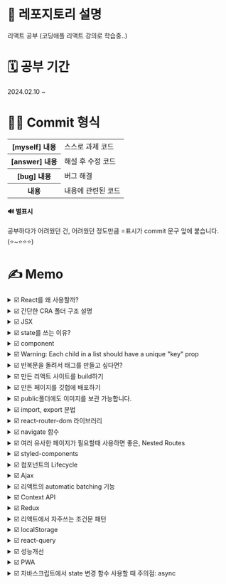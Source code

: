 # 📢 레포지토리 설명
리액트 공부 (코딩애플 리액트 강의로 학습중..)

# 🗓️ 공부 기간
2024.02.10 ~<br/>

# 👩‍💻 Commit 형식
<table>
  <tr>
    <th>[myself] 내용</th>
    <td>스스로 과제 코드</td>
  </tr>
  <tr>
    <th>[answer] 내용</th>
    <td>해설 후 수정 코드</td>
  </tr>
  <tr>
    <th>[bug] 내용</th>
    <td>버그 해결</td>
  </tr>
  <tr>
    <th>내용</th>
    <td>내용에 관련된 코드</td>
  </tr>
</table>

#### 🔊 별표시 
공부하다가 어려웠던 건, 어려웠던 정도만큼 ⭐표시가 commit 문구 앞에 붙습니다. (⭐~⭐⭐⭐)

# ✍️ Memo
<details>
<summary>☑️ React를 왜 사용할까?</summary><br/>
React를 사용하지 않고, 단순히 JS만으로도 SPA를 만들 수 있지만, 그렇게 하면 코드가 길고 복잡해집니다.<br/>
- React를 사용하면 html 재사용 굳<br/>
- React를 알면, 같은 문법으로 React Native를 사용해서 모바일 앱을 만들 수 있음<br/>
</details>

<details>
<summary>☑️ 간단한 CRA 폴더 구조 설명</summary><br/>
<table>
<tr>
  <th>node_modules</th>
  <td>
    모든 라이브러리의 소스코드를 모아놓은 폴더
  </td>
</tr>
  <tr>
  <th>public</th>
  <td>static 파일을 모아놓는 곳, html파일이나 이미지 파일등을 잠깐 모아놓고 싶을때</td>
</tr>
<tr>
  <th>src</th>
  <td>
    여러분들이 코드를 짜는 곳임(소스코드 보관함)<br/><br/>
    ✔️ App.js : 메인 페이지<br/>
    ● 웹페이지는 html파일들로 이루어져있는데, 지금 App.js를 보면 js파일안에 html코드를 짰는데도, 브라우저에서 잘 띄워주는 이유?<br/>
    src/index.js라는 파일이 app.js에 있던 html들을 public/index.html에 집어넣어줍니다.
  </td>
</tr>
<tr>
  <th>package.json</th>
  <td>
    프로젝트 정보들이 쭉 들어가있음(평소에 건들일이 거의 없음)
  </td>
</tr>
</table>
</details>

<details>
<summary>☑️ JSX</summary><br/>
JSX란, 자바스크립트안에서 HTML을 쉽게 작성할 수 있게 도와주는 자바스크립트에서 쓸 수 있는 언어입니다. 이걸 쓰는 이유는 원래 React에서 div태그 하나만 만들려고 해도, React.createElement('div', null, 'Hello World')이렇게 코드를 짜야합니다. 근데 이렇게 하나하나 태그를 만들면 너무 힘들잖아요...그래서 친절한 사람들이 JSX같은걸 써서 좀 쉽게 태그를 만들 수 있게 해준겁니다.<br/>
참고로, JSX안에서는 class라고 쓰면 안되고, className이라고 써야합니다..!
</details>

<details>
<summary>☑️ state를 쓰는 이유?</summary><br/>
왜 일반변수가 아니라 state를 쓰냐면, 일반 변수는 값이 변경되었을 때 html을 재랜더링해주지 않지만, state를 쓰면 값에 변화가 생겼을 때, html을 자동 재랜더링 시켜주기 때문입니다!<br/>
단, state는 변동시 자동으로 html에 반영되기 위해 사용하는거기 때문에, 로고같이, 변동될 가능성이 거의 없는 경우는 그냥 일반 변수를 쓰는게 낫습니다.<br/><br/>
✔️ state 변경 함수 동작 원리<br/>
state 변경함수는 기존 state와 신규 state를 비교해서 만약에 값이 같다면 변경을 해주지 않습니다(일종의 에너지 자원 절약인거지..).<br/><br/>

```
let [style, setStyle] = useState(['흰바지', '치마', '흰셔츠', '핑크원피스']);
let copy = style;
copy[1] = '청치마';
setStyle(copy); // 이렇게 해도 '치마'가 '청치마'로 바뀌지 않음
```

그 이유는, array/object 담은 변수엔 화살표(저장된 주소 위치를 가리키는)만 저장되는데, 그 안에 값을 변경해도 화살표 자체에는 변경이 없다고 생각되기 때문!<br/><br/>

✔️ state 변경 함수는 늦게 처리됩니다.<br/>
state를 변경하는 작업은 조금 오래걸리기 때문에(전문 용어로는 비동기처리) 자바스크립트에서는 이렇게 늦게 처리되는 애들은 일단 제쳐두고 다음 코드 먼저 실행시킵니다.

```
// 만약 [입력값, 입력값변경]이라는 state가 있을 때,
<input onChange={(e)=>{
  입력값변경(e.target.value); // 이거 완료되기전에
  console.log(입력값); // 다음줄 먼저 실행해줌
}} />
```
</details>

<details>
<summary>☑️ component</summary><br/>
✔️ component 만드는 법<br/>
1. 다른 함수 바깥에 function을 만든다. (작명은 영어 대문자로 시작)<br/>
2. return()안에 내가 축약할 html을 담는다. (단, 하나의 태그로 시작해서 하나로 끝나야 함)<br/>
  &nbsp;&nbsp;&nbsp;&nbsp;- 의미없는 div태그가 싫으면 fragment를 사용하면 된다.<br/>
3. 컴포넌트를 마음에 드는 곳에 html태그 형식으로 가져다가 쓴다.
<br/><br/>
✔️ 어떤걸 컴포넌트로 만들면 좋을까?<br/>
- 반복적인 html을 축약할 때<br/>
- 큰 페이지들<br/>
- UI가 자주 변경되는 것들<br/><br/>
✔️ 컴포넌트 만드는 방법<br/>
1. function으로 (요즘 택)<br/>
2. class로 (요새는 안써서 사실 몰라도 됨)
</details>

<details>
<summary>☑️ Warning: Each child in a list should have a unique "key" prop</summary><br/>
해당 에러가 발생하는 이유는, 반복문으로 html을 생성하면 key={html마다 다른 숫자}를 추가해야하기 때문입니다.<br/>
반복문을 돌릴때마다 생성한 html들은 유니크한 key를 가져야하기 때문입니다.<br/>
  
```
글제목.map(function(data, index){
  return (
    <div key={index}>
      ~~~~
    </div>
  )
})
```
</details>

<details>
<summary>☑️ 반복문을 돌려서 태그를 만들고 싶다면?</summary><br/>
만약에 안녕이라는 텍스트가 담긴, div태그 세개를 반복문을 통해 놓고 싶다고 하자.<br/><br/>
✔️ in JSX 안<br/><br/>
  
```
function App() {
  let [title, setTitle] = useState(['제목1', '제목2', '제목3']);
  return (
    <div>
      { // JSX안에서 자바스크립트 코드를 위한 중괄호
        title.map(function(data, index) { // title의 데이터 갯수만큼 반복 실행(3번 반복)
          return (
            <div>안녕</div>
          )
        });
      }
    </div>
  )
}
```

✔️ in JSX 밖<br/>

```
function App() {
  var 어레이 = [];
  for (var i=0; i<3; i++) {
    어레이.push(<div>안녕</div>)
  }
  return (
    <div>
      {어레이}
    </div>
  )
}
```
</details>

<details>
<summary>☑️ 만든 리액트 사이트를 build하기</summary><br/>
여러분이 만든 사이트를 배포하려면 그냥 작업하던 App.js파일을 그대로 올리는게 아니라, build용 파일을 생성하신 후 올려야합니다. 왜냐면 웹 브라우저는 HTML/CSS/JS이 세개의 언어만 해석할 수 있기 때문에 리액트의 이상한 state, jsx이런거? 못알아듣습니다. 그래서 build를 통해 브라우저 친화적인 HTML/CSS/JS파일로 바꿔줘야합니다. 이걸 서버에 올려야 사용자들이 여러분의 사이트를 구경할 수 있습니다.
<br/><br/>
✔️ Q) 가지고 있는 웹 서버에 배포를 하고 싶어요.<br/>
리액트로 열심히 프로젝트 만들고 npm run build 입력하면 build/index.html 파일이 생성됩니다. <br/>
그리고 서버 API를 "어떤 놈이 메인페이지로 접속하면 /build/index.html 파일을 전송해라"라고 작성하면 됩니다.<br/><br/>

✔️ 배포하기 전 체크할 사항<br/>

(1) 에러만 안나면 됨<br/>
warning메시지는 사이트 구동에 큰 영향이 없어서 무시해도 됩니다.<br/>
(2) 경로 설정<br/>
http://miyoung.com/여기에 배포하는 경우에는 설정없이 대충해도 되지만, http://miyoung.com/blog/ 이런 하위 경로에 배포하고 싶으면 프로젝트에 설정이 따로 필요합니다. 여러분의 프로젝트 파일 중 package.json이라는 파일을 오픈해서

```
"homepage": "http://miyoung.com/blog",
```

이렇게 설정해주면 됩니다.<br/>
혹시 리액트 라우터가 설치되어있다면 라우터가 제공하는 basename=""속성을 추가하는게 라우팅이 잘될겁니다.
</details>

<details>
<summary>☑️ 만든 페이지를 깃헙에 배포하기</summary><br/>

(1) 컴파일(=build)하기<br/>
여러분의 리액트프로젝트에서 터미널에 "npm run build"입력<br/>
그러면 여러분의 작업 프로젝트 폴더 내에 build 폴더가 생기는데, 그 안에는 여러분이 짰던 코드가 전부 html/css/js파일로 변환되어 담겨있습니다. 이제 build안에 있는 내용을 모두 서버에 올리면 됩니다. 참고로 index.html이 메인페이지입니다.
<br/><br/>
(2) 깃허브에 배포용 레포지토리 파기<br/>
Github Pages는 특정한 이름의 리포지토리를 통해 정적 웹사이트를 호스팅할 수 있는 기능을 제공합니다. Github Pages를 사용하려면 레포지토리 이름을 특정 형식으로 지정해야합니다. 만약에 여러분의 Github 계정 아이디가 'username'이라고 가정하면, Github Pages를 사용하기 위해서는 다음과 같은 규칙을 따라야합니다. <br/>

- 개인 계정의 경우: 'username.github.io'라는 이름의 레포지토리를 만듭니다.<br/>
- 프로젝트나 조직 계정의 경우: 'organization.github.io'와 같이 조직 이름을 사용합니다.<br/>
이렇게 이름을 지정하면 Github는 해당 레포지토리를 Github Pages로 호스팅하게 됩니다. 따라서 정적 웹사이트를 배포하려면 이러한 이름의 레포지토리를 사용해야합니다.<br/><br/>

<img width="550px" src="https://github.com/SeoMiYoung/react-basic/assets/112063987/c3a2867c-a319-48fa-9e9a-84a8c3c05364"/>
<br/><br/>
(3) build 폴더 내의 파일을 전부 드래그 앤 드롭하기<br/>
🔊 주의: build 폴더 자체를 드래그 앤 드롭(x) build 폴더 안의 내용물을 드래그 앤 드롭(o)<br/>
<img width="550px" src="https://github.com/SeoMiYoung/react-basic/assets/112063987/ce06f55e-d378-4e8f-b475-810974fb678e"/>
<br/><br/>
(4) 끝<br/>
이제 10분정도 후에 https://여러분아이디.github.io라고 주소창에 입력하면 여러분의 사이트가 보입니다.
<br/><br/>

✔️ 이제 여러 repository를 동시에 호스팅해준다고 합니다.<br/>
일단, 기본적으로 예전에 만들었던 username.github.io라는 레포지토리를 지우면 안됩니다.<br/>
<br/>
(1) 아무 레포지토리나 만드세요. 이름은 자유입니다.<br/>
(2) 아까처럼 build내용을 드래그 앤 드롭하세요.<br/>
(3) repository setting 메뉴에 들어가서 Github pages부분에 들어갑니다.<br/>
<img width="550px" src="https://github.com/SeoMiYoung/react-basic/assets/112063987/0a6c17af-e8a0-4f28-a695-d75c2e526edf"/><br/>
형광펜 부분을 None이 아니라 main이런걸로 바꿔주세요.<br/>
(4) 끝<br/>
"username.github.io/repository이름/"으로 들어가시면 확인 가능합니다.<br/>
<br>

✔️ 첫 페이지 로딩 속도를 빠르게 하려면?<br/>
원래 리액트나 뷰로 만든 웹앱들은 첫 방문시 필요한 파일을 전부 로드합니다. 전송되는 파일 사이즈를 조금이라도 줄여서 빠르게 만들고 싶다면 컴포넌트들을 lazy하게 로딩하는 방법을 사용할 수도 있습니다. 공식 튜토리얼에 있는 lazy함수(https://legacy.reactjs.org/docs/code-splitting.html#route-based-code-splitting)를 참고하세요.<br/><br/>

✔️ build시 압축 시키지 말고 남기고 싶은 파일은?<br/>
여러분이 ./부터 시작하는 경로로 첨부한 이미지와 js파일들은 전부 찌부되고 이름이 변합니다. 이름이 변하게 하고 싶지 않으면 public폴더 안에 넣고 build하세요. 그러면 build하고 나서도 그대로 루트경로에 파일이 남아있습니다. (개발시 그런 파일들을 이용하고 싶다면, public폴더에 넣고 ./가 아닌 /경로로 import해오면 됩니다. 왜냐면 /의 기본 설정이 public이기 때문입니다.)<br/><br/>

✔️ 메인 페이지 말고 왜 특정 하위 페이지로 접속하면 404에러가 뜨죠?<br/>
어쩌구.github.io/detail/1 이런식으로 세부 페이지 URL을 주소창에 입력하면 찾는 페이지가 없어요~ 이렇게 에러가 날 수 있습니다. 이건 서버에서 "누군가 어쩌구.github.io/어쩌구로 접속하면 메인페이지로 안내하세요~"이런식으로 API개발을 해놓아야하는데, github는 우리가 서버를 만지고 어찌할 수 있는게 아니고 그냥 HTML파일 올린것만 사라락 보여주는 곳이기 때문에 사이트 메뉴에다가 페이지 이동버튼을 잘 만들어두면 되겠습니다. 아니면 url에 #기호가 붙는 hashRouter를 리액트라우터 코드짤 때 쓰든가요. 
</details>

<details>
  
<summary>☑️ public폴더에도 이미지를 보관 가능합니다.</summary><br/>
물론 src폴더에서 보통 가져다가 쓰는데, src에서 가져다가 쓰려면 항상 import를 해서 사용해야합니다. 근데 이미지가 만약에 100개가 준비되어있으면 100개를 다 import해와야하잖아요? 오바잖아요...? <br/>
그래서 public폴더에 이미지를 보관하면 바로 가져다가 쓸 수 있습니다. 여러분들이 리액트 코드를 다 짜면 사이트를 발행할거잖아요? 그러면 bundling을 통해서 여러분의 소스코드를 사이트 발행전에 한 코드로 압축합니다. 그래서 그 파일들을 서버에 올리거나 하시면 되는데, 그럴때 src내의 것들은 모두 압축이 되거나 파일명이 변합니다. 그런데 public폴더 안에있는건 압축이 되지 않습니다. <br/><br/>

✔️ public의 주의점<br/>
나중에 서브 경로에 발행하고 싶다면, (예를 들면 ming.com/어쩌구/) 그러면 경로에 문제가 생길 수 있습니다. 그때는 경로를 src="/어쩌구/logo.png"이렇게 설정해야될수도 있습니다. 이걸 맨날맨날 하기 귀찮으면 CRA 라이브러리 공식사이트에 들어가면 다음과 같이 코드를 짜면 된다고 알려줍니다.<br/>

```
<img src={process.env.PUBLIC_URL + '/logo.png'} /> 
```

이렇게 /어쩌구/를 뜻하는 process.env.PUBLIC_URL을 더해주면 된다고 합니다. ming.com/어쩌구/ 경로에 리액트로 만든 페이지를 배포할 일이 없다면 굳이 안해도 됩니다.
</details>

<details>
<summary>☑️ import, export 문법</summary><br/>
단순 변수뿐만 아니라 컴포넌트와 함수 등을 다른 파일로 빼서 효율적으로 코드를 작성할 수 있습니다.<br/>
만약에 App.js에서 data.js파일을 가져다가 쓰고 싶다면...?<br/><br/>

✔️ data.js에서 한개만 내보내고 싶다면?<br/>

```
// data.js
let a = 10;

export default a; // export default 변수명;
```
```
// App.js
import 작명 from './data.js'; // 작명은 자유롭게 하삼

function App() {
  return (
    <div>{작명}</div> 
  )
}
```
<br/>
✔️ data.js에서 여러개를 내보내고 싶다면?<br/>

```
// data.js
let a = 10;
let b = 20;

export default {a, b}; // export 여러개 하려면 export {변수1, 변수2}
```
```
// App.js
import {a, b} from './data.js'; // 단, 이 경우 작명 불가 (export했던 변수명 그대로 가져와야함)

function App() {
  return (
    <div>{a}</div>
  )
}
```
</details>

<details>
<summary>☑️ react-router-dom 라이브러리</summary><br/>
react-router-dom은 페이지 구분, 일명 라우팅을 매우 쉽게 도와줍니다. 설치방법은 터미널에 'npm install react-router-dom@6'이런식으로 입력해서 설치해주시면 됩니다. 이제 설명서대로 구글에 react-router-dom 6버전 설치방법해서 그대로 따라하시면 됩니다.
</details>

<details>
<summary>☑️ navigate 함수</summary>
useNavigate()라는 훅을 가져다가 사용할 수 있는데, 이건 페이지 이동을 도와줍니다. 보통 navigate라는 변수에다가 가져다가 사용합니다.<br/><br/>

✔️ Link로 페이지 이동 시<br/>
근데 Link로 했을때는 텍스트에 밑줄 그어진 형태로 페이지 이동 텍스트를 만들 수 있는데 너무 비기가 싫은거야..<br/>

```
{/* 페이지 이동 버튼은 Link */}
<Link to="/">홈</Link>
<Link to="/detail">상세페이지</Link>
```

그래서 대신 navigate 함수를 사용합니다.<br/><br/>

✔️ Link로 페이지 이동 시<br/>

```
import { useNavigate } from 'react-router-dom';

function App() {
  let navigate = useNavigate();

  return (
    <div className="App">
      <Navbar bg="dark" variant="dark">
          <Container>
            <Navbar.Brand href="#home">Ming's Shoe Shop</Navbar.Brand>
            <Nav className="me-auto">
              <Nav.Link onClick={()=>{navigate('/')}}>Home</Nav.Link>
              <Nav.Link onClick={()=>{navigate('/detail')}}>Detail</Nav.Link>
            </Nav>
          </Container>
      </Navbar>
    </div>
  )
}
```
</details>

<details>
<summary>☑️ 여러 유사한 페이지가 필요할때 사용하면 좋은, Nested Routes</summary><br/>
다음 두 코드는 같은 코드를 의미합니다.<br/>

```
<Route path="/about" element={<About />} />
<Route path="/about/member" element={<About />} />
<Route path="/about/location" element={<About />} />
```
```
<Route path="/about" element={<About />}>
  <Route path="member" element={<About />} />
  <Route path="location" element={<About />} />
</Route>
```

✔️ Outlet 사용: nested routes를 보여줄 자리를 선정<br/>
nested routes를 사용하면 장점이 있는데요, 바로 nested route접속시엔 element가 2개나 보인다는 점입니다.<br/>
위의 코드에서 nested routes를 사용하지 않은 첫번째 코드에서는 './about/member'로 접속하면 './about'의 내용이 보이지 않습니다. 그러나 nested router를 사용하면 './about/member'를 접속하면 './about'와 './about/member'모두 보입니다.<br/>

```
function About() {
  return (
    <div>
      <h4>회사 정보임</h4>
      <Outlet></Outlet> {/* nested routes의 element를 보여주는 곳은 Outlet */}
    </div>
  )
}
```

```
<Route path="/about" element={<About />}>
  <Route path="member" element={<div>멤버임</div>} />
  <Route path="location" element={<div>로케이션임</div>} />
</Route>
```
</details>

<details>
<summary>☑️ styled-components</summary><br/>
원래는 이쁜 버튼 하나 만들고 싶으면 className 넣고, css파일도 가야하는데...어우..이게 너무 귀찮다 말이죠? 나는 css파일까지 가기 싫고, js안에서 모두 끝내고 싶다면, styled-component라이브러리를 사용하시면 됩니다.<br/><br/>

✔️ 장점<br/>
1. CSS파일을 굳이 안열어도 스타일링을 자바스크립트 안에서 해결 가능합니다.<br/>
2. 스타일이 다른 js파일로 오염되지 않습니다.<br/>
원래는 App.css에 적힌 스타일이 App.js뿐만 아니라 Detail.js등등에 반영이 됩니다. 왜냐면 리액트는 코드를 다 짜면 코드를 html끼리, css끼리, js끼리 합칩니다. 그래서 스타일을 모든 곳에서 다 가져다가 쓸 수 있는데요, 페이지의 사이즈가 커지면 단점이 될 수 있어서 styled components를 씁니다. <br/>
- 참고로, css파일을 만들때 여러분이 작명을 잘하면 이런 문제를 해결할 수 있는데요, '컴포넌트.module.css'이렇게 작명을 하면 굳이 styled components를 안써도 오염을 방지 가능합니다. <br/>
3. 로딩 시간이 단축됩니다. <br/>
왜냐하면 styled-components방식으로 적은 스타일들은 css파일들을 별도로 만들지 않고, html파일에서 style태그에 주입을 바로 해줄거에요. 그리고, 특정 페이지에 필요한 css만 로드를 할 수 있어서 로딩 시간 단축이 가능합니다.
</details>

<details>
<summary>☑️ 컴포넌트의 Lifecycle</summary><br/>
컴포넌트도 사람처럼 태어나고 죽는 과정이 있습니다...<br/>

<table>
  <tr>
    <th>mount</th>
    <td>페이지에 장착되기도 하고(컴포넌트가 보이는 순간)</td>
  </tr>
  <tr>
    <th>update</th>
    <td>가끔 업데이트도 되고(업데이트 == 재렌더링)</td>
  </tr>
  <tr>
    <th>unmount</th>
    <td>필요없으면 제거되고(다른 페이지로 돌려서 필요 없어지면?)</td>
  </tr>
</table>
이걸 왜 배우냐면요, 컴포넌트의 인생 주기 중간중간 간섭을 할 수 있습니다. <br/><br/>

✔️ Lifecycle hook 다는 법 (함수형 컴포넌트에서, 클래스형 방식은 따로 찾아보셈)<br/>
useEffect: mount/update시 여기 코드 실행됨

```
function Detail(props) {
  useEffect(()=>{
    console.log("안녕");
  })
}
```
그런데 위의 코드 실행시키면 안녕이 두 번 찍히는데 리액트상에서는 개발을 할 때, 원래 그렇습니다.. 디버깅을 위해서 useEffect는 그렇게 동작합니다. 실제 사이트를 발행하고 나서는 한번 동작하니깐 걱정마세요. 그게 싫으면 React.StrictMode 없애거나 하면 됩니다. 
<br/><br/>
✔️ useEffect의 간단한 동작 원리 - 왜 useEffect를 써야하는지 알 수 있음<br/>
useEffect는 실행 시점이 언제냐면, 랜더링이 다 되고 나서 실행이 됩니다. <br/>
그래서 10000번 도는 for문 이런건...너무 성능상 느릴 수 있으니깐 그런건 이미 다 랜더링 되고 나서 실행되게 useEffect안에 넣어주면 음...좋겠져? useEffect는 어려운 연산할때, 서버에서 데이터를 가져오는 작업할때, 타이머 장착할 때 사용하면 조~~~~~~~씁니다~<br/>
<br/>
✔️ useEffect의 간단 정리<br/>
```
useEffect(()=>{ ... })  // 1.재렌더링마다 코드 실행하고 싶으면
useEffect(()=>{ ... }, [])  // 2.mount시 1회 코드 실행하고 싶으면
useEffect(()=>{
  return ()=>{
    // 3. unmount시 1회 코드 실행하고 싶으면
    // 4. useEffect 실행 전에 뭔가 실행하려면 
  }
}, [])
```
</details>

<details>
<summary>☑️ Ajax</summary><br/>
✔️ Ajax쓰려면 옵션 3개 중 택1<br/>
1. XMLHttpRequest(옛날 자바스크립트 문법)<br/>
2. fetch(요즘 자바스크립트 문법)<br/>
3. Axios같은 외부 라이브러리 쓰거나..<br/>
<br/>
✔️ Axios<br/>
코드 작성을 쫌 더 짧게 할 수 있습니다. <br/><br/>
✔️ 동시에 ajax 요청을 여러개 하고 싶다면?<br/>
  
```
axios.get('/url1')
  .then(()=>{
    // 성공 시 코드
  })
axios.get('/url2')
  .then(()=>{
    // 성공 시 코드
  })
```

이렇게 동시에 ajax 요청을 하고싶은거죠.. 그럴때는 Promise를 사용해서 코드를 짜는 사람들이 있습니다.<br/>
```
Promise.all([ axios.get('/url1'), axios.get('/url2') ])
  .then(()=>{
    // 성공 시 코드
  })
```
그러면 2개의 url로 동시에 get 요청을 보낼 수 있습니다. 아까 위에처럼 axios각각 짜도 되는데, 그럴 경우에는 두 통신 모두 성공했을 경우에 코드를 짜는게 어려워집니다. 
<br/><br/>
✔️ 원래 서버랑 데이터를 주고받을 땐, 무조건 문자 자료형만 주고받을 수 있습니다.<br/>
그러나 약간의 편법으로 JSON을 사용하면 객체나 배열도 주고받을 수 있습니다. Axios의 경우 array로 자동으로 바꿔주기 때문에 굳이 변환 과정이 필요없습니다.<br/><br/>

✔️ fetch<br/>
fetch로도 get요청을 할 수 있습니다.
fetch는 js기본문법이기 때문에 외부 라이브러리를 가져다가 쓰고 그럴 필요가 없습니다. 근데 fetch의 경우 다음과 같이 코드를 짜줘야합니다.

```
fetch('https://~~~.json')
  .then(결과 => 결과.json())   // json변환 과정 필요
  .then(data => {})
```
</details>

<details>
<summary>☑️ 리액트의 automatic batching 기능</summary><br/>
  
```
function TabContent({tab}) {
  let [fade, setFade] = useState('');

  useEffect(()=>{
    setFade('end')}, 100);  // [2빠] state 변경 함수

    return ()=>{
      setFade('');  // [(순서상)1빠] state 변경 함수 
    }
  }, [tab])

  return (
    어쩌구
  )
}
```

위의 코드가 제대로 실행되지 않는 이유가 뭘까요? 리액트의 18버전 이상에서는 새로운 기능이 있습니다. 바로 리액트의 automatic batching 기능입니다. state를 변경하는 함수들이 근처에 있다면, 그것들을 다 합쳐서 최종적으로 state를 딱 한번만 변경해줍니다. 마지막에만 딱 한번 재랜더링을 시켜줍니다. 그러면 위의 예시에서는 [1빠]는 무시되고 [2빠]만 진행됩니다. 그래서 해결방법은 setTimeout으로 미세한 시간차를 두는 것 입니다. <br/>

```
function TabContent({tab}) {
  let [fade, setFade] = useState('');

  useEffect(()=>{
    let timer = setTimeout(()=>{
      setFade('end'); // [2빠] state 변경 함수
    }, 10); 

    return ()=>{
      clearTimeout(timer);
      setFade('');  // [(순서상)1빠] state 변경 함수 
    }
  }, [tab])

  return (
    어쩌구
  )
}
```
</details>

<details>
<summary>☑️ Context API</summary><br/>
컴포넌트가 여러개 중첩되어 있으면 귀찮은 점이 있습니다. <br/>

<img width="300px" src="https://github.com/SeoMiYoung/react-basic/assets/112063987/87fa38e4-1592-4d3d-b444-002cea429b8d" />

이렇게 계속 props를 아래로 내려줘야하죠.. 이게 귀찮으면 Context API문법(리액트의 기본 문법)을 사용하거나 Redux같은 외부 라이브러리를 사용하면 됩니다.<br/>
그러나 실제에서는 성능 이슈(쓸데없는 재렌더링) 및 컴포넌트 재활용이 어렵다는 이슈로 잘 사용하지는 않습니다. 

</details>

<details>
<summary>☑️ Redux</summary><br/>
✔️ Redux의 state 변경하기<br/>
step1) state 변경해주는 함수를 store.js에 만들기 & export 하기<br/>
step2) export let { 함수명 } = 슬라이스명.actions<br/>
step3) 사용하는 곳에 dispatch(state변경함수())<br/>
- dispatch가 state변경함수 실행해달라고 store.js에게 부탁하는거임<br/><br/>
✔️ 왜이렇게 복잡할까?<br/>
만약에 컴포넌트 100개에서 직접 'kim'이라는 state를 변경하다가 갑자기 'kim'이 123이 되어버리는 버그가 발생하면 범인을 찾으려고 컴포넌트 100개를 다 뒤져야합니다. 근데 state 수정함수들을 store.js에 미리 만들어두고 컴포넌트는 그거 실행해달라고 부탁만 하는 식으로 코드를 짜놓으면 'kim'이 123이 되어버리는 버그가 발생했을 때, 범인 찾기가 수월합니다. 범인은 무조건 store.js에 있으니깐요. <br/><br/>
✔️ Redux Toolkit<br/>
참고로, 지금까지 배운건 Redux라기보다는, Redux Toolkit이라는 라이브러리 사용입니다. 예전에 Redux라는 라이브러리가 사용법이 더럽고 복잡했단 말이에요, 그래서 그걸 개선해서 나온게 Redux Toolkit입니다. 
</details>

<details>
<summary>☑️ 리액트에서 자주쓰는 조건문 패턴</summary><br/>
지금까지 JSX를 이용해서 html을 작성하고 있는데, if문을 써서 조건부로 html을 보여주고 싶을 때가 매우 많습니다. 지금까지는 삼항연산자만 주구장창 사용했었는데 또 어떤 if문들을 쓸 수 있는지 알아봅시다.<br/>
<br/>
✔️ return()안의 JSX내에서는 if문 사용 불가합니다.<br/>
그래서 보통 'return + JSX 전체'를 퉤하고 뱉는 if문을 작성해서 사용합니다.<br/>
  
```
function Component() {
  if ( true ) {
    return <p>참이면 보여줄 HTML</p>;
  } else {
    return null;
  }
}
```

✔️ switch / case 조건문은 JSX안에서 사용불가합니다.<br/>
그러나, if문을 연달아 써야하는 상황에서 코드를 단축시킬 수 있습니다.<br/><br/>

✔️ JSX안에서 삼항연산자를 쓸 수 있습니다.<br/>
조건문 ? 조건문 참일때 실행할 코드 : 거짓일 때 실행할 코드<br/>
삼항연산자는 중첩 사용도 가능합니다.<br/>
<br/>

✔️ && 연산자로 if역할 대신하기<br/>
&&: 첫번째 falsy값 찾음<br/>
||: 첫번째 truthy값 찾음<br/>
둘다 만약에 원하는 값을 발견하지 못하면, 마지막 값을 남겨줍니다.<br/>
이것도 JSX안에서 사용할 수 있습니다.
</details>

<details>
<summary>☑️ localStorage</summary><br/>
🤔 브라우저를 새로고침 하면 왜 state가 초기값으로 돌아가나요ㅠㅠ?<br/>
나도 정말 이게 너~~~무 궁금했어서 장바구니 페이지 만들 때 고민을 정말 많이 했는데, 원래 브라우저를 새로 고침하거나 재접속하면 html, js파일 등을 처음부터 다시 읽기 때문에 state도 초기값으로 다시 돌아갑니다. <br/>
<br/>

✔️ [해결 방법1] state를 서버로 보내서 DB에 영구 저장하기<br/>
그리고 state가 필요해질때마다 DB에서 가져오기!<br/>
근데 만약 나는 서버도 모르겠고, DB를 만드는 방법도 모르겠다면? --> 로컬 스토리지 사용하기<br/>

✔️ [해결 방법2] Local Storage<br/>
위치: 개발자도구 -> Application -> Storage -> Local Storage<br/>
- 브라우저에서 제공하는 반영구적 저장소<br/>
- key와 value형태로 저장 가능<br/>
- 최대 5MB의 문자 데이터만 저장 가능<br/>
- user가 브라우저를 청소하지 않는 이상 반영구적으로 남아있음<br/>
<br/>
✔️ 모든 state를 localStorage에 자동 저장해주는 redux-persist<br/>
리덕스를 쓰는 사람들은 redux-persist라는 외부 라이브러리를 사용하면 redux안에 있는 모든 state들을 자동으로 로컬 스토리지에 저장해줍니다. 물론 리덕스 뿐만 아니라 다른 전역 상태 관리(Jotai, Zustand)툴도 찾아보면 비슷한 기능들이 있습니다.
</details>

<details>
<summary>☑️ react-query</summary><br/>
🤔 리액트 쿼리가 언제 필요하죠?<br/>
서버랑 통신하는 기능들을 AJAX로 짜다보면, 응용기능들이 필요해질때가 있습니다. 예를 들자면.. AJAX 성공시/실패시 다른 UI를 보여주고 싶다면 어떻게 할건가요? 아니면 몇초마다 자동으로 AJAX를 요청하는 코드를 어떻게 작성하죠? 아니면 AJAX요청이 실패했을 때, 자동으로 몇초후에 AJAX요청을 재시도하려면요? 아니면 다음페이지의 내용을 미리 가져온다(prefetch)던지..이런 응용사항들은 잘 생각하면 알아서 코드를 짤 순 있긴 합니다. 그런데 이런것들이 귀찮다면, React Query라는 라이브러리를 가져다가 쓰면 됩니다. 그걸 가져다가 쓰면 적은 코드로 위와 같은 응용 기능들을 구현할 수 있습니다. 
<br/>=> 그런데 솔직히 말하자면, 굳이 react-query를 쓸 일이 없습니다. <br/>
=> 실시간 SNS를 만들 때처럼 실시간 데이터를 몇초마다 계속 가져와야하는 사이트들이 쓰면 유용합니다. (그러나 대부분의 사이트는 그러지 않습니다)
<br/><br/>

✔️ [장점1] ajax 성공/실패/로딩중을 변수 하나로 쉽게 파악이 가능하다<br/>

```
  // react-query를 이용해서 ajax 요청을 해보자
  let result = useQuery('작명', ()=>{
    return axios.get('https://codingapple1.github.io/userdata.json')
      .then((a)=>{
        return a.data
      })
  })

  // 중괄호랑 return은 묶어서 생략 가능합니다.(아래 코드는 위와 동일합니다.)
  let result = useQuery('작명', ()=>
    axios.get('https://codingapple1.github.io/userdata.json')
      .then((a)=>{
        return a.data
      })
  )

  // result에는 이 ajax와 관련된 여러가지 유용한 정보들이 담겨있습니다.
  console.log(result.data); // ajax요청이 성공했을때의 data가 담김
  console.log(result.isLoading); // ajax요청이 로딩중일때 true가 될거임
  console.log(result.error); // 이 ajax 요청이 실패했을 때 true가 될거임
  
```

이런걸 react-query 안쓰고 그냥 하려고 했다면, 아마 state를 여러분들이 직접 만들어서 사용해야 했을거에요. <br/><br/>

✔️ [장점2] 틈만나면 알아서 AJAX 재요청(refetch)을 해준다<br/>
useQuery로 감싸주시면, useQuery(react-query라는 라이브러리가 제공하는 기본 함수)안의 ajax요청은 틈만나면 자동으로 재요청됩니다.<br/>

```
// react-query를 이용해서 ajax 요청을 해보자
let result = useQuery('작명', ()=>{
  return axios.get('https://codingapple1.github.io/userdata.json')
    .then((a)=>{
      return a.data
    })
  }
)

// staleTime
// 5초 안에는 재접속을 해도 refetch가 되지 않는 기능 추가 가능
let result = useQuery('작명', ()=>{
  return axios.get('https://codingapple1.github.io/userdata.json')
    .then((a)=>{
      console.log('요청됨')
      return a.data
    })
  }, { staleTime : 5000 }
)
```
<br/>
✔️ [장점3] 실패 시 재시도를 알아서 해준다<br/>
서버가 죽었거나, 경로가 잘못되었을 경우 등 문제가 생겼을때 ajax요청을 알아서 3~4번 재시도를 해줍니다.<br/><br/>

✔️ [장점4] ajax로 가져온 결과는 state 공유가 필요없다<br/>
만약에 부모 컴포넌트와 자식 컴포넌트 모두 A라는 데이터를 필요했을 때, 물론 부모가 자식한테 props로 전달해서 사용할수도 있지만, 부모 컴포넌트에서도 ajax요청해서 A가져오고, 자식 컴포넌트에서도 ajax요청해서 A가져올 수 있습니다. 후자의 경우, 의문점이 들 수 있는데, ajax요청을 똑같은 곳으로 하는 코드가 두군데나 있어서 비효율적인거 아니야?하고 걱정할 수도 있는데, 리액트 쿼리는 똑똑해서 똑같은 곳으로 두번이나 요청하지 않습니다. 아마 합쳐서 한번에 처리를 해줄겁니다. 그래서 그냥 props전송할 거 없이 ajax요청하는 코드 한줄 더 적으면 되는거에요. 즉, ajax요청을 한군데에만 하든, 두군데에서 하든 요청 횟수는 일치하다.<br/><br/>
그리고 캐싱이라는 기능이 있는데, ajax성공 결과를 5분동안 기억해둡니다. 그래서 만약에 똑같은 경로로 ajax요청하는 코드가 실행이 된다면 5분전에 이미 요청했던 결과를 우선적으로 보여줍니다. 그다음에 ajax요청을 수행할거에요. 그러면 약간 빠른 느낌을 줄 수 있습니다. <br/><br/>

✔️ RTK Query<br/>
redux-toolkit을 설치하면 RTK Query도 자동설치됩니다. 이거 가져다가 쓰시면 리액트 쿼리랑 유사한데, 문법이 드러워서 그냥 리액트 쿼리 쓰는게 낫습니다..
</details>

<details>
<summary>☑️ 성능개선</summary><br/>
✔️ React Developer Tools (크롬 확장 프로그램)<br/>
  
![image](https://github.com/SeoMiYoung/react-basic/assets/112063987/4fd4b9d4-53a2-43d4-8e80-2bac1c2b61a2)
<br/>
- [개발자 도구] Components 탭 --> 여러분들의 사이트의 컴포넌트를 구조화시켜줌 (디버깅 하기가 쉬울수도)<br/>
현재 선택한 것에 해당된 컴포넌트도 알려주고, props, hooks등등 여러 정보를 알려줍니다.<br/>

- [개발자 도구] Profiler 탭 --> 성능저하되는 컴포넌트 범인 찾기<br/>
녹화버튼 누르고 페이지를 막 이리저리 이 페이지 저페이지 막 눌러봐. 녹화를 멈추면, 컴포넌트마다 몇초에 걸처서 렌더링 되었는지 확인해볼 수 있습니다. 그런데 실은 여러분의 컴포넌트 렌더링 시간은 보통 엄청 빠릅니다. 보통 웹사이트에서 지연을 발생시키는 원인은 서버에서 데이터가 늦게와서입니다. 이건 사실상...서버문제지, 프론트엔드 문제는 아닙니다..그러니 너무 걱정 마세요!
<br/><br/>

✔️ Redux DevTools (크롬 확장 프로그램)<br/>
리덕스 관련 탭을 개발자도구에서 열 수 있습니다.<br/>
store를 한 눈에 보여주고, state 변경한 내역을 알려줍니다.<br/>
<br/>

✔️ lazy import<br/>
리액트로 개발한 사이트들은 기본적으로 SPA(Single Page Application)입니다. SPA의 특징이 뭐냐면, 이 웹사이트를 서버에 올려서 발행을 하면, 하나의 큰 JS파일과 HTML, CSS파일이 있을거에요. 이것들을 서버에 올리면 되는데, 하나의 JS파일에 정말 모든 걸 다 때려넣기 때문에 사이즈가 매우 클 수 밖에 없습니다. 그래서 유저가 메인페이지에 접속했을 때, 커다란 JS파일을 다운받아야하기 때문에 로딩속도가 쫌 느립니다.. 하나의 큰 자바스크립트 파일때문에 그런데요, 이 JS를 잘게 분할하고 싶다면??<br/><br/>
=> 그래서 우선적으로 필요하지 않은 컴포넌트의 경우 lazy하게 로딩하라고 코드를 짤 수 있습니다. 그러면 아마 lazy loading한 건 별도의 js파일로 생성될거에요. <br/>

```
// 해당 컴포넌트가 필요해지면 import 시켜주세요~
const Detail = lazy(() => import('./routes/Detail.js'));
const Cart = lazy(() => import('./routes/Cart.js'));

// -> 그러나 Detail, Cart 페이지 접속 시 지연시간이 있을 수 있다는 단점이 있음...로딩 중 UI를 넣으면 됨!
```

✔️ 로딩 중 UI를 어떻게 넣을까?<br/>
import { lazy, Suspense } from 'react'를 한다음에, Suspense 컴포넌트로 Detail과 Cart를 감싸면 됩니다. <br/>

```
<Route path="/detail/:id" element={
  <Suspense fallback={<div>로딩중임</div>}>
    <Detail shoes={shoes}/>
  </Suspense>
} />

// 근데 사실 대부분 라우트 안에 있는 모든 컴포넌트들을 lazy loading하기 때문에 그냥 Routes전체를 Suspense로 묶는편임
<Suspense fallback={<div>로딩중임</div>}>
  <Routes>
  </Routes>
</Suspense>
```

그러면 Detail 페이지가 다 로드되기 전까지 유저는 로딩중임이라는 화면을 보게 됩니다. <br/><br/>

✔️ 재렌더링을 막는 memo, useMemo<br/>

```
function Child() {
  return <div>자식임</div>
}

function Parent() {
  let [count, setCount] = useState(0);

  return (
    <div>
      <Child></Child>
      <button onClick={()=>{ setCount(count+1) }}>+</button>
    </div>
  )
)
```

지금 위의 예시를 보면, 버튼을 클릭했을때, 당연히 부모의 상태가 변하니깐 Parent가 계속 재랜더링되는데, Child 컴포넌트는 변하지도 않는데 계속 재랜더링 해야해서 비효율적이고 낭비인 걸 확인할 수 있습니다. 그래서 이럴 때 재렌더링을 막는 memo, useMemo를 쓸 수 있습니다.<br/><br/>

(1) memo<br/>
- Child로 전달되는 props가 변할때만 재렌더링 시켜줌<br/>
- 그래서, 항상 Child는 랜더링되기 전에 이전 props와 현재 props를 비교하기 때문에 재랜더링 여부를 결정해서, 오히려 성능상 손해일수도 있습니다. 그래서 오히려 props가 길고 복잡하면 오히려 손해일수도 있습니다. 그러니, 꼭 필요한 무거운 컴포넌트에만 붙여보는게 좋습니다. 사실 대부분은 붙일 일이 없습니다.

```
import { memo } from "react";

// memo로 해당 컴포넌트는 꼭 필요할때만 재랜더링 시켜주세요~~라는 의미임
let Child = memo(function() {  // 이런식으로 해도 똑같이 컴포넌트가 생성됩니다
  return <div>자식임</div>
})

function Parent() {
  let [count, setCount] = useState(0);

  return (
    <div>
      <Child count={count}></Child>
      <button onClick={()=>{ setCount(count+1) }}>+</button>
    </div>
  )
)
```

(2) useMemo<br/>

```
function 반복() {
  return 반복문 10억번 돌린 결과
}

function Cart() {
  let result = 반복(); // Cart가 재랜더링 될때마다 10억번 맨날 계산해야함;;;;
  .....
}
```

그래서 다음과 같이 개선 가능합니다.

```
import { useMemo } from "react";

function 반복() {
  return 반복문 10억번 돌린 결과
}

function Cart() {
  // useMemo안의 함수는 컴포넌트 렌더링 시 1회만 실행해줍니다.
  let result = useMemo(()=>{return 함수()});
  // 참고로, 얘도 dependency넣을 수 있습니다. useMemo(()=>{return 함수()}, [count])
    // dependency를 넣을 경우 useEffect와의 차이점은 실행시점밖에 없음
}
```

✔️ 리액트가 업데이트되고 나서 쓸 수 있는 신기능 3가지<br/>
리액트 18버전 이후부터 렌더링 성능이 저하되는 컴포넌트에서 쓸 수 있는 혁신적인 기능이 추가되었습니다.<br/><br/>
(1) batching<br/>
state 변경을 연달아서 실행하면, 마지막 state 변경만 실행되는 걸 의미합니다.<br/>
(리액트17) ajax, setTimeout 이런데 안에서 state1변경(); state2변경(); state3변경(); 이런다면, batching이 일어나지 않았으나, 리액트 18부터는 어디에서든지 automatic batching이 일어납니다.<br/>
<br/>
(2) useTransition<br/>
동작이 느린 컴포넌트를 성능 향상시킬 수 있습니다. 다음은 재렌더링이 느린 컴포넌트 입니다. 유저가 타이핑 할때마다 저 엄청난 div태그가 10000번이나 재랜더링됩니다..브라우저는 멀티가 안되는데, 브라우저가 할 일이 많아서 멘붕와서 느려집니다. (1) a를 <input>에 보여주기, (2) <div>를 만개나 만들기...이거를 한번에 하려니 브라우저가 머리터지죠.

```
import {useState} from 'react'

let a = new Array(10000).fill(0)

function App(){
  let [name, setName] = useState('')
  
  return (
    <div>
      <input onChange={ (e)=>{ setName(e.target.value) }}/>
      {
        a.map(()=>{
          return <div>{name}</div>
        })
      }
    </div>
  )
}
```

이걸 어떻게 바꿀 수 있을까요? startTransition안에 있는 코드를 약간 늦게 처리해줍니다. 그러면 (1)번이 끝난 후, 한가할 때 (2)를 하기 때문에 성능을 향상할 수 있습니다.

```
import {useState, useTransition} from 'react'

let a = new Array(10000).fill(0)

function App(){
  let [name, setName] = useState('')
  let [isPending, startTransition] = useTransition() // isPending은 startTransition이 아직 처리중일때 true로 변함
  
  return (
    <div>
      <input onChange={ (e)=>{ 
        startTransition(()=>{ // startTransition으로 문제의 state 변경(지연의 원인) 감싸기
          setName(e.target.value) 
        })
      }}/>

      {
        isPending ? '로딩중' :
        a.map(()=>{
          return <div>{name}</div>
        })
      }
    </div>
  )
}
```

(3) useDeferredValue<br/>
그냥 useTransition하고 똑같은디요..

```
let state = useDefferedValue(state); // 여기에 넣은 state(props)는 변동사항이 생겼을 때, 늦게 처리가 됩니다.
```
</details>

<details>
<summary>☑️ PWA</summary><br/>
Progressive Web App이라는 건데 이건 웹사이트를 안드로이드/ios 모바일 앱처럼 사용할 수 있게 만드는 일종의 웹개발 기술입니다. 웹사이트를 모바일 앱처럼 설치해서 쓸 수 있습니다. (일종의 사기..)<br/><br/>

✔️ PWA가 셋팅된 리액트 프로젝트가 필요합니다.<br/>

```
npx create-react-app 프로젝트명 --template cra-template-pwa
```

✔️ manifest.json<br/>
앱 설정파일<br/>
이미지에 나와있는 정도 외에도 굉장히 많은것을 설정할 수 있습니다.<br/>
<img src="https://github.com/SeoMiYoung/react-basic/assets/112063987/4ad03d5e-8bb3-4729-b5ce-1cc08dc7f53e" />
<br/><br/>
✔️ service-worker.js<br/>
service-worker.js는 "나는 html/css/js를 미리 하드에 저장해놓을거야~ 그러니 사이트 접속할때마다 새로 html/css/js 다운받지말고 하드에 있던거 써~"라는 파일입니다. 이게 무슨소리냐면, 여러분이 오프라인 상태에서 카카오톡에 들어가도 뭐가 보이지만, 웹사이트 같은 경우는, 인터넷 연결이 안된다는 표시가 뜨고 안보인단 말이죠..? 그게 왜 그러냐면 여러분이 앱을 설치할 때, 앱 구동에 필요한 모든 파일들이 미리 하드에 저장되기 때문이에요. 그런데 웹 사이트는 아니잖아요? 그래서 service-worker는 여러분의 웹사이트를 오프라인에서도 열 수 있게 도와줍니다.<br/>
service-worker.js만들려면 index.js에서 serviceWorkerRegistration.unregister()를 serviceWorkingRegistration.register()로 바꿔야합니다. 물론 안바꿔도 이미 service.worker.js가 있지만 그건 단순 설정파일이고, 실제 service.worker.js파일은요 여러분이 바꾸고, 빌드(npm run build)할 때 생깁니다.<br/><br/>
✔️ 특정 파일들은 캐싱 안되게?<br/>
사실 그러면 PWA를 쓰는 이유가 크게 없지만.. node_modules/react-scripts/config/webpack.config.js에서 injectmanifest 검색해서 조작 가능합니다.<br/>
</details>

<details>
<summary>☑️ 자바스크립트에서 state 변경 함수 사용할 때 주의점: async</summary><br/>

```
function App(){
  let [count, setCount] = useState(0);
  let [age, setAge] = useState(20);

  return (
    <div>
      <div>안녕하십니까 전 {age}</div>
      <button onClick={()=>{
        setCount(count+1);    // (1)
        if(count < 3) {     // (2)
          setAge(age+1);
        }
      }}>누르면한살먹기</button>
    </div>
  )

}
```

위의 코드에서 원래 count가 3일때는 나이를 올려주지 말아야하는데, 지금은 count가 3일때도 age+1을 해주고 있습니다. 이런 문제는 바로, 자바스크립트는 일반적인 코드를 작성하면 synchronous(동기적, 순서대로 코드 처리)하게 처리되는데, ajax/이벤트리스너/setTimeout 이런 함수들을 쓸때는 asynchronous(비동기)하게 실행이 됩니다. 이런 함수들은 처리 시간이 오래걸립니다...<br/>
state변경함수들은 죄다 비동기적으로 처리가 됩니다. 그래서 위의 예제에서는, 원래 동기적으로 작동된다면 (1)->(2) 순서대로 작동되어야하는데, setCount가 너무 실행되는데 처리 시간이 걸리다보니 우선적으로 (2)부터 하고 있느라, (2)->(1)처럼 되서, 버그가 생긴겁니다. 이럴때 해결할 수 있는 방법이 다음과 같이 코드를 변경하는 겁니다.

```
function App(){
  let [count, setCount] = useState(0);
  let [age, setAge] = useState(20);

  useEffect(()=>{  // useEffect는 count라는 state가 변경되고 나서 실행이 됨
    if (count != 0 && count < 3) { // useEffect는 처음 페이지가 로드될 때도 한번 실행이 되기 때문에 의도치 않은 버그 생길까봐 count!=0 조건 넣기
      setAge(age+1);
    }
  }, [count]);

  return (
    <div>
      <div>안녕하십니까 전 {age}</div>
      <button onClick={()=>{
        setCount(count+1);  
      }}>누르면한살먹기</button>
    </div>
  )

}
```

이러면 count라는 state가 변경되고나서 age도 변경해달라고 순차적으로 짤 수 있습니다.
</details>
